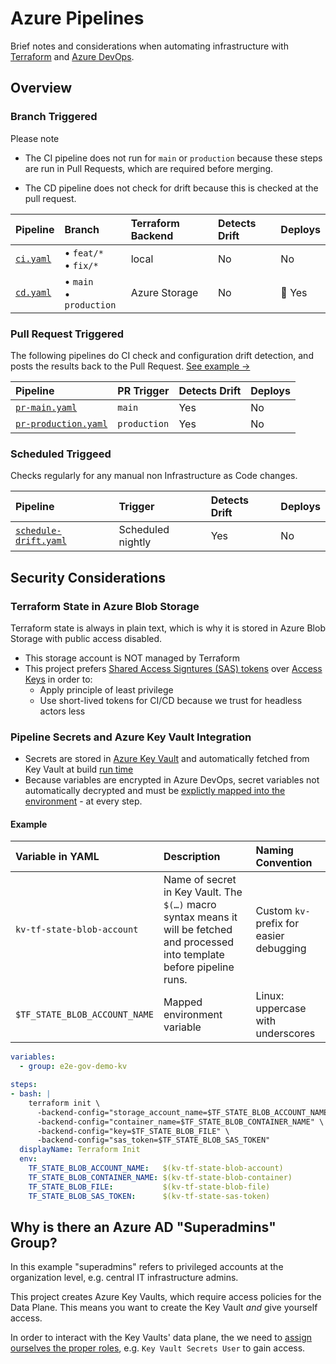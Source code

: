 # Azure Pipelines

Brief notes and considerations when automating infrastructure with [Terraform](https://terraform.io) and [Azure DevOps](https://azure.microsoft.com/en-us/services/devops/).

## Overview

### Branch Triggered

Please note
- The CI pipeline does not run for `main` or `production` because these steps are run in Pull Requests, which are required before merging.
* The CD pipeline does not check for drift because this is checked at the pull request.

| Pipeline | Branch | Terraform Backend | Detects Drift | Deploys |
|:--|:--|:--|:--|:--|
| [`ci.yaml`](./ci.yaml) | &bull; `feat/*`<br>&bull; `fix/*`  | local | No | No |
| [`cd.yaml`](./cd.yaml) | &bull; `main` <br>&bull; `production` | Azure Storage | No | 🚀 Yes  |

### Pull Request Triggered

The following pipelines do CI check and configuration drift detection, and posts the results back to the Pull Request. [See example &rarr;](https://github.com/Azure/devops-governance/pull/27)

| Pipeline | PR Trigger  | Detects Drift | Deploys |
|:--|:--|:--|:--|
| [`pr-main.yaml`](./pr-main.yaml) | `main` | Yes | No |
| [`pr-production.yaml`](./pr-production.yaml) | `production` | Yes | No |

### Scheduled Triggeed

Checks regularly for any manual non Infrastructure as Code changes.

| Pipeline | Trigger  | Detects Drift | Deploys |
|:--|:--|:--|:--|
| [`schedule-drift.yaml`](./schedule-drift.yaml) | Scheduled nightly | Yes | No |

## Security Considerations

### Terraform State in Azure Blob Storage 

Terraform state is always in plain text, which is why it is stored in Azure Blob Storage with public access disabled.

- This storage account is NOT managed by Terraform
- This project prefers [Shared Access Signtures (SAS) tokens](https://docs.microsoft.com/en-us/azure/storage/common/storage-sas-overview) over [Access Keys](https://docs.microsoft.com/en-us/azure/storage/common/storage-account-keys-manage?tabs=azure-portal) in order to:
  - Apply principle of least privilege
  - Use short-lived tokens for CI/CD because we trust for headless actors less

### Pipeline Secrets and Azure Key Vault Integration

- Secrets are stored in [Azure Key Vault](https://docs.microsoft.com/en-us/azure/devops/pipelines/release/azure-key-vault?view=azure-devops) and automatically fetched from Key Vault at build [run time](https://azuredevopslabs.com/labs/vstsextend/azurekeyvault/)
- Because variables are encrypted in Azure DevOps, secret variables not automatically decrypted and must be [explictly mapped into the environment](https://docs.microsoft.com/en-us/azure/devops/pipelines/process/variables?view=azure-devops&tabs=yaml%2Cbatch#secret-variables) - at every step.

#### Example

| Variable in YAML | Description | Naming Convention |
|:--|:--|:--|
| `kv-tf-state-blob-account` | Name of secret in Key Vault. The `$(…)` macro syntax means it will be fetched and processed into template before pipeline runs. | Custom  `kv-` prefix for easier debugging |
| `$TF_STATE_BLOB_ACCOUNT_NAME` | Mapped environment variable | Linux: uppercase with underscores |


```yaml
variables:
  - group: e2e-gov-demo-kv

steps:
- bash: |    
    terraform init \      
      -backend-config="storage_account_name=$TF_STATE_BLOB_ACCOUNT_NAME" \
      -backend-config="container_name=$TF_STATE_BLOB_CONTAINER_NAME" \
      -backend-config="key=$TF_STATE_BLOB_FILE" \
      -backend-config="sas_token=$TF_STATE_BLOB_SAS_TOKEN"
  displayName: Terraform Init
  env:
    TF_STATE_BLOB_ACCOUNT_NAME:   $(kv-tf-state-blob-account)
    TF_STATE_BLOB_CONTAINER_NAME: $(kv-tf-state-blob-container)
    TF_STATE_BLOB_FILE:           $(kv-tf-state-blob-file)
    TF_STATE_BLOB_SAS_TOKEN:      $(kv-tf-state-sas-token)
```

## Why is there an Azure AD "Superadmins" Group? 

In this example "superadmins" refers to privileged accounts at the organization level, e.g. central IT infrastructure admins.

This project creates Azure Key Vaults, which require access policies for the Data Plane. This means you want to create the Key Vault _and_ give yourself access. 

In order to interact with the Key Vaults' data plane, the we need to [assign ourselves the proper roles](https://docs.microsoft.com/azure/key-vault/general/rbac-guide?tabs=azure-cli#azure-built-in-roles-for-key-vault-data-plane-operations), e.g. `Key Vault Secrets User` to gain access.